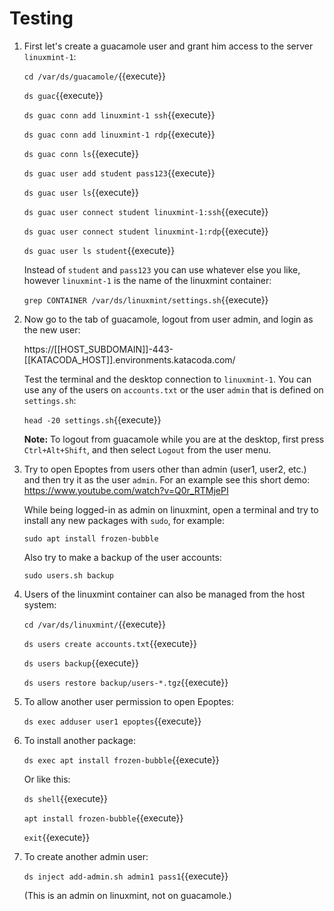 # Testing

1. First let's create a guacamole user and grant him access to the
   server `linuxmint-1`:
   
   `cd /var/ds/guacamole/`{{execute}}

   `ds guac`{{execute}}

   `ds guac conn add linuxmint-1 ssh`{{execute}}

   `ds guac conn add linuxmint-1 rdp`{{execute}}

   `ds guac conn ls`{{execute}}

   `ds guac user add student pass123`{{execute}}

   `ds guac user ls`{{execute}}

   `ds guac user connect student linuxmint-1:ssh`{{execute}}

   `ds guac user connect student linuxmint-1:rdp`{{execute}}

   `ds guac user ls student`{{execute}}
   
   Instead of `student` and `pass123` you can use whatever else you
   like, however `linuxmint-1` is the name of the linuxmint container:
   
   `grep CONTAINER /var/ds/linuxmint/settings.sh`{{execute}}

2. Now go to the tab of guacamole, logout from user admin, and login
   as the new user:

   https://[[HOST_SUBDOMAIN]]-443-[[KATACODA_HOST]].environments.katacoda.com/

   Test the terminal and the desktop connection to `linuxmint-1`.  You
   can use any of the users on `accounts.txt` or the user `admin` that
   is defined on `settings.sh`:
   
   `head -20 settings.sh`{{execute}}
   
   **Note:** To logout from guacamole while you are at the desktop,
   first press `Ctrl+Alt+Shift`, and then select `Logout` from the
   user menu.

3. Try to open Epoptes from users other than admin (user1, user2,
   etc.)  and then try it as the user `admin`. For an example see this
   short demo: https://www.youtube.com/watch?v=Q0r_RTMjePI
   
   While being logged-in as admin on linuxmint, open a terminal and
   try to install any new packages with `sudo`, for example:
   
   `sudo apt install frozen-bubble`
   
   Also try to make a backup of the user accounts:
   
   `sudo users.sh backup`

4. Users of the linuxmint container can also be managed from the host
   system:

   `cd /var/ds/linuxmint/`{{execute}}
   
   `ds users create accounts.txt`{{execute}}
   
   `ds users backup`{{execute}}
   
   `ds users restore backup/users-*.tgz`{{execute}}
   
5. To allow another user permission to open Epoptes:
   
   `ds exec adduser user1 epoptes`{{execute}}
   
6. To install another package:
   
   `ds exec apt install frozen-bubble`{{execute}}
   
   Or like this:
   
   `ds shell`{{execute}}
   
   `apt install frozen-bubble`{{execute}}
   
   `exit`{{execute}}
   
7. To create another admin user:
   
   `ds inject add-admin.sh admin1 pass1`{{execute}}
   
   (This is an admin on linuxmint, not on guacamole.)
